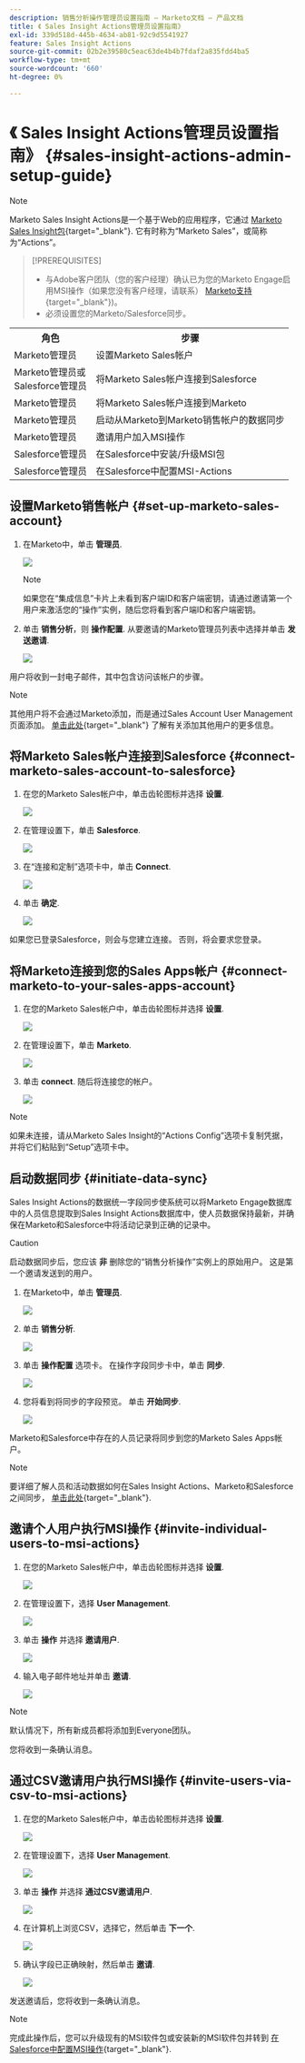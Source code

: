 ```yaml
---
description: 销售分析操作管理员设置指南 — Marketo文档 — 产品文档
title: 《 Sales Insight Actions管理员设置指南》
exl-id: 339d518d-445b-4634-ab81-92c9d5541927
feature: Sales Insight Actions
source-git-commit: 02b2e39580c5eac63de4b4b7fdaf2a835fdd4ba5
workflow-type: tm+mt
source-wordcount: '660'
ht-degree: 0%

---
```


# 《 Sales Insight Actions管理员设置指南》 {#sales-insight-actions-admin-setup-guide}

>[!NOTE]
>
>Marketo Sales Insight Actions是一个基于Web的应用程序，它通过 [Marketo Sales Insight包](/help/marketo/product-docs/marketo-sales-insight/msi-for-salesforce/installation/install-marketo-sales-insight-package-in-salesforce-appexchange.md){target="_blank"}. 它有时称为“Marketo Sales”，或简称为“Actions”。

>[!PREREQUISITES]
>
>* 与Adobe客户团队（您的客户经理）确认已为您的Marketo Engage启用MSI操作（如果您没有客户经理，请联系） [Marketo支持](https://nation.marketo.com/t5/support/ct-p/Support){target="_blank"})。
>* 必须设置您的Marketo/Salesforce同步。

<table>
 <tr>
  <th>角色</th>
  <th>步骤</th>
 </tr>
 <tr>
  <td>Marketo管理员</td>
  <td>设置Marketo Sales帐户</td>
 </tr>
 <tr>
  <td>Marketo管理员或 <br/>Salesforce管理员</td>
  <td>将Marketo Sales帐户连接到Salesforce</td>
 </tr>
 <tr>
  <td>Marketo管理员</td>
  <td>将Marketo Sales帐户连接到Marketo</td>
 </tr>
 <tr>
  <td>Marketo管理员</td>
  <td>启动从Marketo到Marketo销售帐户的数据同步</td>
 </tr>
 <tr>
  <td>Marketo管理员</td>
  <td>邀请用户加入MSI操作</td>
 </tr>
 <tr>
  <td>Salesforce管理员</td>
  <td>在Salesforce中安装/升级MSI包</td>
 </tr>
 <tr>
  <td>Salesforce管理员</td>
  <td>在Salesforce中配置MSI-Actions</td>
 </tr>
</table>

## 设置Marketo销售帐户 {#set-up-marketo-sales-account}

1. 在Marketo中，单击 **管理员**.

   ![](assets/msi-actions-admin-guide-1.png)

   >[!NOTE]
   >
   >如果您在“集成信息”卡片上未看到客户端ID和客户端密钥，请通过邀请第一个用户来激活您的“操作”实例，随后您将看到客户端ID和客户端密钥。

1. 单击 **销售分析**，则 **操作配置**. 从要邀请的Marketo管理员列表中选择并单击 **发送邀请**.

   ![](assets/msi-actions-admin-guide-2.png)

用户将收到一封电子邮件，其中包含访问该帐户的步骤。

>[!NOTE]
>
>其他用户将不会通过Marketo添加，而是通过Sales Account User Management页面添加。 [单击此处](/help/marketo/product-docs/marketo-sales-connect/admin/invite-users.md){target="_blank"} 了解有关添加其他用户的更多信息。

## 将Marketo Sales帐户连接到Salesforce {#connect-marketo-sales-account-to-salesforce}

1. 在您的Marketo Sales帐户中，单击齿轮图标并选择 **设置**.

   ![](assets/msi-actions-admin-guide-3.png)

1. 在管理设置下，单击 **Salesforce**.

   ![](assets/msi-actions-admin-guide-4.png)

1. 在“连接和定制”选项卡中，单击 **Connect**.

   ![](assets/msi-actions-admin-guide-5.png)

1. 单击 **确定**.

   ![](assets/msi-actions-admin-guide-6.png)

如果您已登录Salesforce，则会与您建立连接。 否则，将会要求您登录。

## 将Marketo连接到您的Sales Apps帐户 {#connect-marketo-to-your-sales-apps-account}

1. 在您的Marketo Sales帐户中，单击齿轮图标并选择 **设置**.

   ![](assets/msi-actions-admin-guide-7.png)

1. 在管理设置下，单击 **Marketo**.

   ![](assets/msi-actions-admin-guide-8.png)

1. 单击 **connect**. 随后将连接您的帐户。

   ![](assets/msi-actions-admin-guide-9.png)

>[!NOTE]
>
>如果未连接，请从Marketo Sales Insight的“Actions Config”选项卡复制凭据，并将它们粘贴到“Setup”选项卡中。

## 启动数据同步 {#initiate-data-sync}

Sales Insight Actions的数据统一字段同步使系统可以将Marketo Engage数据库中的人员信息提取到Sales Insight Actions数据库中，使人员数据保持最新，并确保在Marketo和Salesforce中将活动记录到正确的记录中。

>[!CAUTION]
>
>启动数据同步后，您应该 **非** 删除您的“销售分析操作”实例上的原始用户。 这是第一个邀请发送到的用户。

1. 在Marketo中，单击 **管理员**.

   ![](assets/msi-actions-admin-guide-10.png)

1. 单击 **销售分析**.

   ![](assets/msi-actions-admin-guide-11.png)

1. 单击 **操作配置** 选项卡。 在操作字段同步卡中，单击 **同步**.

   ![](assets/msi-actions-admin-guide-12.png)

1. 您将看到将同步的字段预览。 单击 **开始同步**.

   ![](assets/msi-actions-admin-guide-13.png)

Marketo和Salesforce中存在的人员记录将同步到您的Marketo Sales Apps帐户。

>[!NOTE]
>
>要详细了解人员和活动数据如何在Sales Insight Actions、Marketo和Salesforce之间同步， [单击此处](/help/marketo/product-docs/marketo-sales-insight/actions/admin/sync-sales-action-data-with-marketo-and-salesforce.md){target="_blank"}.

## 邀请个人用户执行MSI操作 {#invite-individual-users-to-msi-actions}

1. 在您的Marketo Sales帐户中，单击齿轮图标并选择 **设置**.

   ![](assets/msi-actions-admin-guide-14.png)

1. 在管理设置下，选择 **User Management**.

   ![](assets/msi-actions-admin-guide-15.png)

1. 单击 **操作** 并选择 **邀请用户**.

   ![](assets/msi-actions-admin-guide-16.png)

1. 输入电子邮件地址并单击 **邀请**.

   ![](assets/msi-actions-admin-guide-17.png)

>[!NOTE]
>
>默认情况下，所有新成员都将添加到Everyone团队。

您将收到一条确认消息。

## 通过CSV邀请用户执行MSI操作 {#invite-users-via-csv-to-msi-actions}

1. 在您的Marketo Sales帐户中，单击齿轮图标并选择 **设置**.

   ![](assets/msi-actions-admin-guide-18.png)

1. 在管理设置下，选择 **User Management**.

   ![](assets/msi-actions-admin-guide-19.png)

1. 单击 **操作** 并选择 **通过CSV邀请用户**.

   ![](assets/msi-actions-admin-guide-20.png)

1. 在计算机上浏览CSV，选择它，然后单击 **下一个**.

   ![](assets/msi-actions-admin-guide-21.png)

1. 确认字段已正确映射，然后单击 **邀请**.

   ![](assets/msi-actions-admin-guide-22.png)

发送邀请后，您将收到一条确认消息。

>[!NOTE]
>
>完成此操作后，您可以升级现有的MSI软件包或安装新的MSI软件包并转到 [在Salesforce中配置MSI操作](/help/marketo/product-docs/marketo-sales-insight/actions/crm/salesforce-package-configuration/sales-insight-actions-configuration-in-salesforce.md){target="_blank"}.

